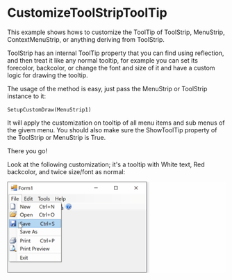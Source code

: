 # CustomizeToolStripToolTip

This example shows hows to customize the ToolTip of ToolStrip, MenuStrip, ContextMenuStrip, or anything deriving from ToolStrip.

ToolStrip has an internal ToolTip property that you can find using reflection, and then treat it like any normal tooltip, for example you can set its forecolor, backcolor, or change the font and size of it and have a custom logic for drawing the tooltip.

The usage of the method is easy, just pass the MenuStrip or ToolStrip instance to it:

    SetupCustomDraw(MenuStrip1)

It will apply the customization on tooltip of all menu items and sub menus of the givem menu. You should also make sure the ShowToolTip property of the ToolStrip or MenuStrip is True.

There you go!

Look at the following customization; it's a tooltip with White text, Red backcolor, and twice size/font as normal:

![Custom ToolStrip Tooltip](tooltip1.gif)
